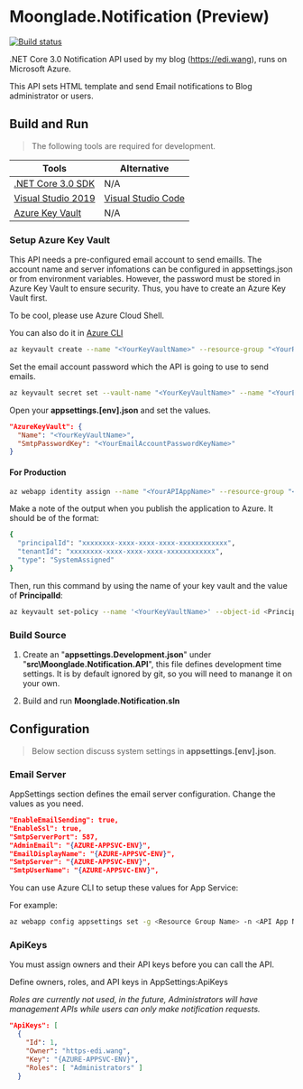 # Moonglade.Notification (Preview)

[![Build status](https://dev.azure.com/ediwang/EdiWang-GitHub-Builds/_apis/build/status/Moonglade.Notification-CI)](https://dev.azure.com/ediwang/EdiWang-GitHub-Builds/_build/latest?definitionId=58)

.NET Core 3.0 Notification API used by my blog (https://edi.wang), runs on Microsoft Azure.

This API sets HTML template and send Email notifications to Blog administrator or users.

## Build and Run

> The following tools are required for development.

Tools | Alternative
--- | ---
[.NET Core 3.0 SDK](http://dot.net) | N/A
[Visual Studio 2019](https://visualstudio.microsoft.com/) | [Visual Studio Code](https://code.visualstudio.com/)
[Azure Key Vault](https://azure.microsoft.com/en-us/services/key-vault/) | N/A

### Setup Azure Key Vault

This API needs a pre-configured email account to send emaills. The account name and server infomations can be configured in appsettings.json or from environment variables. However, the password must be stored in Azure Key Vault to ensure security. Thus, you have to create an Azure Key Vault first.

To be cool, please use Azure Cloud Shell. 

You can also do it in [Azure CLI](https://docs.microsoft.com/en-us/cli/azure/?view=azure-cli-latest)

```bash
az keyvault create --name "<YourKeyVaultName>" --resource-group "<YourResourceGroupName>" --location "East US"
```

Set the email account password which the API is going to use to send emails.

```bash
az keyvault secret set --vault-name "<YourKeyVaultName>" --name "<YourEmailAccountPasswordKeyName>" --value "<YourEmailAccountPasswordValue>"
```

Open your **appsettings.[env].json** and set the values.

```json
"AzureKeyVault": {
  "Name": "<YourKeyVaultName>",
  "SmtpPasswordKey": "<YourEmailAccountPasswordKeyName>"
}
```

#### For Production

```bash
az webapp identity assign --name "<YourAPIAppName>" --resource-group "<YourResourceGroupName>"
```

Make a note of the output when you publish the application to Azure. It should be of the format:

```bash
{
  "principalId": "xxxxxxxx-xxxx-xxxx-xxxx-xxxxxxxxxxxx",
  "tenantId": "xxxxxxxx-xxxx-xxxx-xxxx-xxxxxxxxxxxx",
  "type": "SystemAssigned"
}
```

Then, run this command by using the name of your key vault and the value of **PrincipalId**:

```bash
az keyvault set-policy --name '<YourKeyVaultName>' --object-id <PrincipalId> --secret-permissions get list
```

### Build Source

1. Create an "**appsettings.Development.json**" under "**src\Moonglade.Notification.API**", this file defines development time settings. It is by default ignored by git, so you will need to manange it on your own.

2. Build and run **Moonglade.Notification.sln**

## Configuration

> Below section discuss system settings in **appsettings.[env].json**.

### Email Server

AppSettings section defines the email server configuration. Change the values as you need.

```json
"EnableEmailSending": true,
"EnableSsl": true,
"SmtpServerPort": 587,
"AdminEmail": "{AZURE-APPSVC-ENV}",
"EmailDisplayName": "{AZURE-APPSVC-ENV}",
"SmtpServer": "{AZURE-APPSVC-ENV}",
"SmtpUserName": "{AZURE-APPSVC-ENV}",
```

You can use Azure CLI to setup these values for App Service:

For example:

```bash
az webapp config appsettings set -g <Resource Group Name> -n <API App Name> --settings AppSettings:AdminEmail=<Admin Email>
```

### ApiKeys

You must assign owners and their API keys before you can call the API.

Define owners, roles, and API keys in AppSettings:ApiKeys

*Roles are currently not used, in the future, Administrators will have management APIs while users can only make notification requests.*

```json
"ApiKeys": [
  {
    "Id": 1,
    "Owner": "https-edi.wang",
    "Key": "{AZURE-APPSVC-ENV}",
    "Roles": [ "Administrators" ]
  }
```